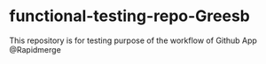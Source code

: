 # functional-testing-repo-Greesb

This repository is for testing purpose of the workflow of Github App @Rapidmerge
